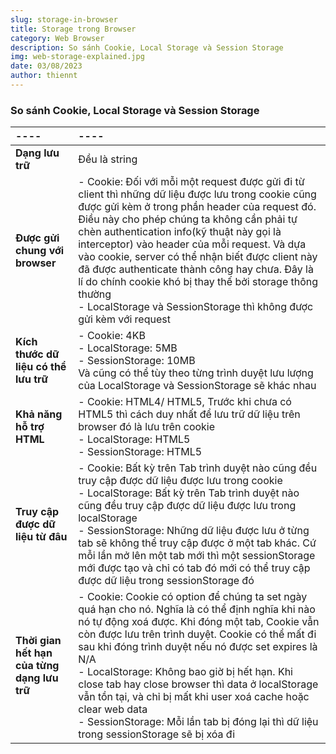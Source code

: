 ```yaml
---
slug: storage-in-browser
title: Storage trong Browser
category: Web Browser
description: So sánh Cookie, Local Storage và Session Storage
img: web-storage-explained.jpg
date: 03/08/2023
author: thiennt
---
```


### So sánh Cookie, Local Storage và Session Storage

| ----                                        | ----                                                                                                                                                                                                                                                                                                                                                                                                                                                                                                                                        |
| :------------------------------------------ | :------------------------------------------------------------------------------------------------------------------------------------------------------------------------------------------------------------------------------------------------------------------------------------------------------------------------------------------------------------------------------------------------------------------------------------------------------------------------------------------------------------------------------------------ |
| **Dạng lưu trữ**                            | Đều là string                                                                                                                                                                                                                                                                                                                                                                                                                                                                                                                               |
| **Được gửi chung với browser**              | - Cookie: Đối với mỗi một request được gửi đi từ client thì những dữ liệu được lưu trong cookie cũng được gửi kèm ở trong phần header của request đó. Điều này cho phép chúng ta không cần phải tự chèn authentication info(kỹ thuật này gọi là interceptor) vào header của mỗi request. Và dựa vào cookie, server có thể nhận biết được client này đã được authenticate thành công hay chưa. Đây là lí do chính cookie khó bị thay thế bởi storage thông thường <br /> - LocalStorage và SessionStorage thì không được gửi kèm với request |
| **Kích thước dữ liệu có thể lưu trữ**       | - Cookie: 4KB <br /> - LocalStorage: 5MB <br /> - SessionStorage: 10MB <br /> Và cũng có thể tùy theo từng trình duyệt lưu lượng của LocalStorage và SessionStorage sẽ khác nhau                                                                                                                                                                                                                                                                                                                                                            |
| **Khả năng hỗ trợ HTML**                    | - Cookie: HTML4/ HTML5, Trước khi chưa có HTML5 thì cách duy nhất để lưu trữ dữ liệu trên browser đó là lưu trên cookie<br /> - LocalStorage: HTML5 <br /> - SessionStorage: HTML5                                                                                                                                                                                                                                                                                                                                                          |
| **Truy cập được dữ liệu từ đâu**            | - Cookie: Bất kỳ trên Tab trình duyệt nào cũng đều truy cập được dữ liệu được lưu trong cookie <br /> - LocalStorage: Bất kỳ trên Tab trình duyệt nào cũng đều truy cập được dữ liệu được lưu trong localStorage <br /> - SessionStorage: Những dữ liệu được lưu ở từng tab sẽ không thể truy cập được ở một tab khác. Cứ mỗi lần mở lên một tab mới thì một sessionStorage mới được tạo và chỉ có tab đó mới có thể truy cập được dữ liệu trong sessionStorage đó                                                                          |
| **Thời gian hết hạn của từng dạng lưu trữ** | - Cookie: Cookie có option để chúng ta set ngày quá hạn cho nó. Nghĩa là có thể định nghĩa khi nào nó tự động xoá được. Khi đóng một tab, Cookie vẫn còn được lưu trên trình duyệt. Cookie có thể mất đi sau khi đóng trình duyệt nếu nó được set expires là N/A <br /> - LocalStorage: Không bao giờ bị hết hạn. Khi close tab hay close browser thì data ở localStorage vẫn tồn tại, và chỉ bị mất khi user xoá cache hoặc clear web data <br /> - SessionStorage: Mỗi lần tab bị đóng lại thì dữ liệu trong sessionStorage sẽ bị xóa đi  |
